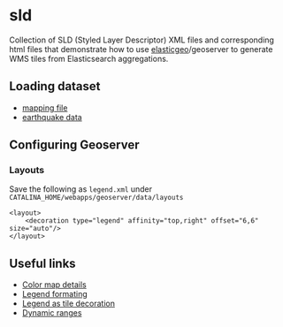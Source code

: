 # sld
Collection of SLD (Styled Layer Descriptor) XML files and corresponding html files that demonstrate how to use [elasticgeo](https://github.com/ngageoint/elasticgeo)/geoserver to generate WMS tiles from Elasticsearch aggregations.

## Loading dataset
* [mapping file](https://github.com/nreese/es-mappings)
* [earthquake data](https://github.com/nreese/rest2es)

## Configuring Geoserver

### Layouts
Save the following as `legend.xml` under `CATALINA_HOME/webapps/geoserver/data/layouts`
```
<layout>
    <decoration type="legend" affinity="top,right" offset="6,6" size="auto"/>
</layout>
```


## Useful links
* [Color map details](http://docs.geoserver.org/latest/en/user/styling/sld/reference/rastersymbolizer.html)
* [Legend formating](http://docs.geoserver.org/stable/en/user/services/wms/get_legend_graphic/index.html)
* [Legend as tile decoration](http://docs.geoserver.org/latest/en/user/services/wms/decoration.html)
* [Dynamic ranges](http://docs.geoserver.org/stable/en/user/community/colormap/index.html)
